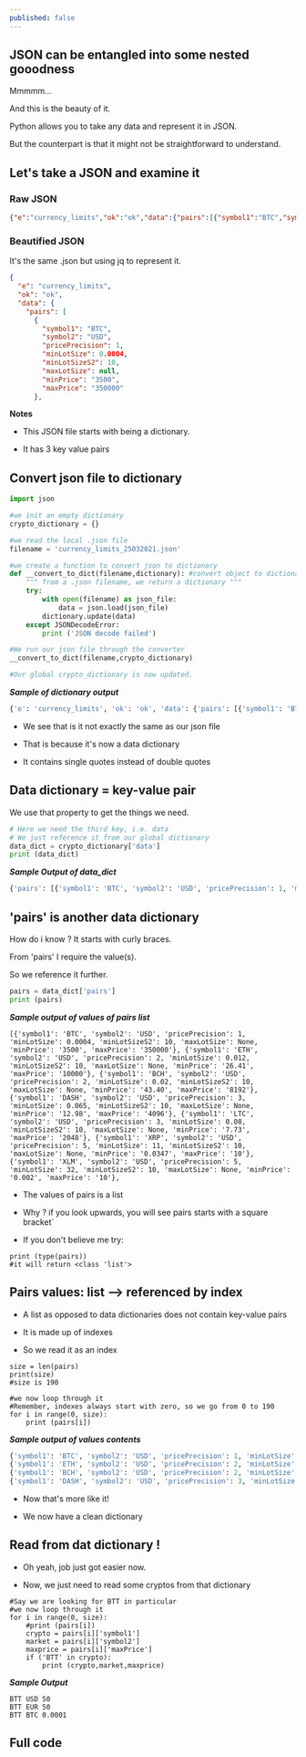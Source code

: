 ```yaml
---
published: false
---
```

## JSON can be entangled into some nested gooodness

Mmmmm...

And this is the beauty of it.

Python allows you to take any data and represent it in JSON.

But the counterpart is that it might not be straightforward to understand.


## Let's take a JSON and examine it
### Raw JSON
```json
{"e":"currency_limits","ok":"ok","data":{"pairs":[{"symbol1":"BTC","symbol2":"USD","pricePrecision":1,"minLotSize":0.0004,"minLotSizeS2":10,"maxLotSize":null,"minPrice":"3500","maxPrice":"350000"},
```

### Beautified JSON
It's the same .json but using jq to represent it.
```json
{
  "e": "currency_limits",
  "ok": "ok",
  "data": {
    "pairs": [
      {
        "symbol1": "BTC",
        "symbol2": "USD",
        "pricePrecision": 1,
        "minLotSize": 0.0004,
        "minLotSizeS2": 10,
        "maxLotSize": null,
        "minPrice": "3500",
        "maxPrice": "350000"
      },
```

**Notes**
- This JSON file starts with being a dictionary.

- It has 3 key value pairs

## Convert json file to dictionary
```python
import json

#we init an empty dictionary
crypto_dictionary = {}

#we read the local .json file
filename = 'currency_limits_25032021.json'

#we create a function to convert json to dictionary
def __convert_to_dict(filename,dictionary): #convert object to dictionary
    """ from a .json filename, we return a dictionary """
    try:
        with open(filename) as json_file:
            data = json.load(json_file)
        dictionary.update(data)
    except JSONDecodeError:
        print ('JSON decode failed')

#We run our json file through the converter
__convert_to_dict(filename,crypto_dictionary)

#Our global crypto_dictionary is now updated.
```

***Sample of dictionary output***
```python
{'e': 'currency_limits', 'ok': 'ok', 'data': {'pairs': [{'symbol1': 'BTC', 'symbol2': 'USD', 'pricePrecision': 1, 'minLotSize': 0.0004, 'minLotSizeS2': 10, 'maxLotSize': None, 'minPrice': '3500', 'maxPrice': '350000'}, {'symbol1': 'ETH', 'symbol2': 'USD', 'pricePrecision': 2, 'minLotSize': 0.012, 'minLotSizeS2': 10, 'maxLotSize': None, 'minPrice': '26.41', 'maxPrice': '10000'}, {'symbol1': 'BCH', 'symbol2': 'USD', 'pricePrecision': 2, 'minLotSize': 0.0
```
- We see that is it not exactly the same as our json file

- That is because it's now a data dictionary

- It contains single quotes instead of double quotes

## Data dictionary = key-value pair
We use that property to get the things we need.
```python
# Here we need the third key, i.e. data
# We just reference it from our global dictionary
data_dict = crypto_dictionary['data']
print (data_dict)
```

***Sample Output of data_dict***
```python
{'pairs': [{'symbol1': 'BTC', 'symbol2': 'USD', 'pricePrecision': 1, 'minLotSize': 0.0004, 'minLotSizeS2': 10, 'maxLotSize': None, 'minPrice': '3500', 'maxPrice': '350000'}, {'symbol1': 'ETH', 'symbol2': 'USD', 'pricePrecision': 2, 'minLotSize': 0.012, 'minLotSizeS2': 10, 'maxLotSize': None, 'minPrice': '26.41', 'maxPrice': '10000'}, {'symbol1': 'BCH', 'symbol2': 'USD', 'pricePrecision': 2, 'minLotSize': 0.02, 'minLotSizeS2': 10, 'maxLotSize': None, 'minPrice': '43.40', 'maxPrice': '8192'}, {'symbol1': 'DASH', 'symbol2': 'USD', 'pricePrecision': 3, 'minLotSize': 0
```

## 'pairs' is another data dictionary
How do i know ? It starts with curly braces.

From 'pairs' I require the value(s).

So we reference it further.

```python
pairs = data_dict['pairs']
print (pairs)
```

***Sample output of values of pairs list***
```
[{'symbol1': 'BTC', 'symbol2': 'USD', 'pricePrecision': 1, 'minLotSize': 0.0004, 'minLotSizeS2': 10, 'maxLotSize': None, 'minPrice': '3500', 'maxPrice': '350000'}, {'symbol1': 'ETH', 'symbol2': 'USD', 'pricePrecision': 2, 'minLotSize': 0.012, 'minLotSizeS2': 10, 'maxLotSize': None, 'minPrice': '26.41', 'maxPrice': '10000'}, {'symbol1': 'BCH', 'symbol2': 'USD', 'pricePrecision': 2, 'minLotSize': 0.02, 'minLotSizeS2': 10, 'maxLotSize': None, 'minPrice': '43.40', 'maxPrice': '8192'}, {'symbol1': 'DASH', 'symbol2': 'USD', 'pricePrecision': 3, 'minLotSize': 0.065, 'minLotSizeS2': 10, 'maxLotSize': None, 'minPrice': '12.98', 'maxPrice': '4096'}, {'symbol1': 'LTC', 'symbol2': 'USD', 'pricePrecision': 3, 'minLotSize': 0.08, 'minLotSizeS2': 10, 'maxLotSize': None, 'minPrice': '7.73', 'maxPrice': '2048'}, {'symbol1': 'XRP', 'symbol2': 'USD', 'pricePrecision': 5, 'minLotSize': 11, 'minLotSizeS2': 10, 'maxLotSize': None, 'minPrice': '0.0347', 'maxPrice': '10'}, {'symbol1': 'XLM', 'symbol2': 'USD', 'pricePrecision': 5, 'minLotSize': 32, 'minLotSizeS2': 10, 'maxLotSize': None, 'minPrice': '0.002', 'maxPrice': '10'},
```
- The values of pairs is a list

- Why ? if you look upwards, you will see pairs starts with a square bracket`

- If you don't believe me try:
```
print (type(pairs))
#it will return <class 'list'>
```

## Pairs values: list --> referenced by index
- A list as opposed to data dictionaries does not contain key-value pairs

- It is made up of indexes

- So we read it as an index

```
size = len(pairs)
print(size)
#size is 190

#we now loop through it
#Remember, indexes always start with zero, so we go from 0 to 190
for i in range(0, size):
    print (pairs[i])
```

***Sample output of values contents***
```python
{'symbol1': 'BTC', 'symbol2': 'USD', 'pricePrecision': 1, 'minLotSize': 0.0004, 'minLotSizeS2': 10, 'maxLotSize': None, 'minPrice': '3500', 'maxPrice': '350000'}
{'symbol1': 'ETH', 'symbol2': 'USD', 'pricePrecision': 2, 'minLotSize': 0.012, 'minLotSizeS2': 10, 'maxLotSize': None, 'minPrice': '26.41', 'maxPrice': '10000'}
{'symbol1': 'BCH', 'symbol2': 'USD', 'pricePrecision': 2, 'minLotSize': 0.02, 'minLotSizeS2': 10, 'maxLotSize': None, 'minPrice': '43.40', 'maxPrice': '8192'}
{'symbol1': 'DASH', 'symbol2': 'USD', 'pricePrecision': 3, 'minLotSize': 0.065, 'minLotSizeS2': 10, 'maxLotSize': None, 'minPrice': '12.98', 'maxPrice': '4096'}
```
- Now that's more like it!

- We now have a clean dictionary

## Read from dat dictionary !
- Oh yeah, job just got easier now.

- Now, we just need to read some cryptos from that dictionary

```
#Say we are looking for BTT in particular
#we now loop through it
for i in range(0, size):
    #print (pairs[i])
    crypto = pairs[i]['symbol1']
    market = pairs[i]['symbol2']
    maxprice = pairs[i]['maxPrice']
    if ('BTT' in crypto):
        print (crypto,market,maxprice)
```

***Sample Output***
```
BTT USD 50
BTT EUR 50
BTT BTC 0.0001
```

## Full code

<script src="https://gist.github.com/codarrenvelvindron/82533ac33721260182749f25ba92f126.js"></script>
